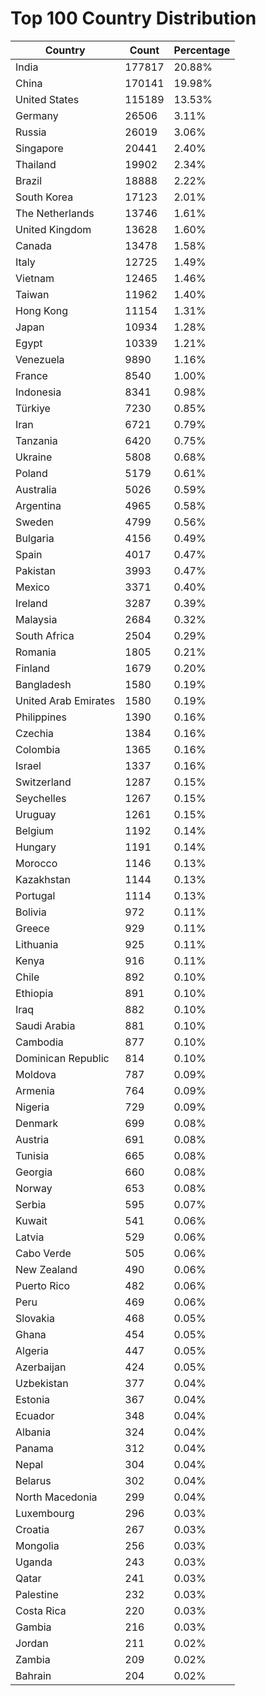 # Top 100 Country Distribution
| Country | Count | Percentage |
|----|----|----|
| India | 177817 | 20.88% |
| China | 170141 | 19.98% |
| United States | 115189 | 13.53% |
| Germany | 26506 | 3.11% |
| Russia | 26019 | 3.06% |
| Singapore | 20441 | 2.40% |
| Thailand | 19902 | 2.34% |
| Brazil | 18888 | 2.22% |
| South Korea | 17123 | 2.01% |
| The Netherlands | 13746 | 1.61% |
| United Kingdom | 13628 | 1.60% |
| Canada | 13478 | 1.58% |
| Italy | 12725 | 1.49% |
| Vietnam | 12465 | 1.46% |
| Taiwan | 11962 | 1.40% |
| Hong Kong | 11154 | 1.31% |
| Japan | 10934 | 1.28% |
| Egypt | 10339 | 1.21% |
| Venezuela | 9890 | 1.16% |
| France | 8540 | 1.00% |
| Indonesia | 8341 | 0.98% |
| Türkiye | 7230 | 0.85% |
| Iran | 6721 | 0.79% |
| Tanzania | 6420 | 0.75% |
| Ukraine | 5808 | 0.68% |
| Poland | 5179 | 0.61% |
| Australia | 5026 | 0.59% |
| Argentina | 4965 | 0.58% |
| Sweden | 4799 | 0.56% |
| Bulgaria | 4156 | 0.49% |
| Spain | 4017 | 0.47% |
| Pakistan | 3993 | 0.47% |
| Mexico | 3371 | 0.40% |
| Ireland | 3287 | 0.39% |
| Malaysia | 2684 | 0.32% |
| South Africa | 2504 | 0.29% |
| Romania | 1805 | 0.21% |
| Finland | 1679 | 0.20% |
| Bangladesh | 1580 | 0.19% |
| United Arab Emirates | 1580 | 0.19% |
| Philippines | 1390 | 0.16% |
| Czechia | 1384 | 0.16% |
| Colombia | 1365 | 0.16% |
| Israel | 1337 | 0.16% |
| Switzerland | 1287 | 0.15% |
| Seychelles | 1267 | 0.15% |
| Uruguay | 1261 | 0.15% |
| Belgium | 1192 | 0.14% |
| Hungary | 1191 | 0.14% |
| Morocco | 1146 | 0.13% |
| Kazakhstan | 1144 | 0.13% |
| Portugal | 1114 | 0.13% |
| Bolivia | 972 | 0.11% |
| Greece | 929 | 0.11% |
| Lithuania | 925 | 0.11% |
| Kenya | 916 | 0.11% |
| Chile | 892 | 0.10% |
| Ethiopia | 891 | 0.10% |
| Iraq | 882 | 0.10% |
| Saudi Arabia | 881 | 0.10% |
| Cambodia | 877 | 0.10% |
| Dominican Republic | 814 | 0.10% |
| Moldova | 787 | 0.09% |
| Armenia | 764 | 0.09% |
| Nigeria | 729 | 0.09% |
| Denmark | 699 | 0.08% |
| Austria | 691 | 0.08% |
| Tunisia | 665 | 0.08% |
| Georgia | 660 | 0.08% |
| Norway | 653 | 0.08% |
| Serbia | 595 | 0.07% |
| Kuwait | 541 | 0.06% |
| Latvia | 529 | 0.06% |
| Cabo Verde | 505 | 0.06% |
| New Zealand | 490 | 0.06% |
| Puerto Rico | 482 | 0.06% |
| Peru | 469 | 0.06% |
| Slovakia | 468 | 0.05% |
| Ghana | 454 | 0.05% |
| Algeria | 447 | 0.05% |
| Azerbaijan | 424 | 0.05% |
| Uzbekistan | 377 | 0.04% |
| Estonia | 367 | 0.04% |
| Ecuador | 348 | 0.04% |
| Albania | 324 | 0.04% |
| Panama | 312 | 0.04% |
| Nepal | 304 | 0.04% |
| Belarus | 302 | 0.04% |
| North Macedonia | 299 | 0.04% |
| Luxembourg | 296 | 0.03% |
| Croatia | 267 | 0.03% |
| Mongolia | 256 | 0.03% |
| Uganda | 243 | 0.03% |
| Qatar | 241 | 0.03% |
| Palestine | 232 | 0.03% |
| Costa Rica | 220 | 0.03% |
| Gambia | 216 | 0.03% |
| Jordan | 211 | 0.02% |
| Zambia | 209 | 0.02% |
| Bahrain | 204 | 0.02% |
